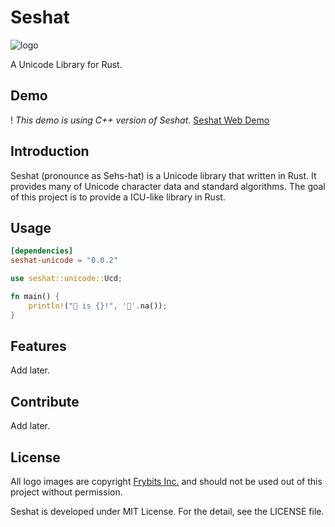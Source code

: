 Seshat
=========
![logo](https://raw.githubusercontent.com/hardboiled65/Seshat/master/docs/seshat-logo.png)

A Unicode Library for Rust.

Demo
-----
! _This demo is using C++ version of Seshat._
[Seshat Web Demo](https://seshat-demo.herokuapp.com)

Introduction
---------
Seshat (pronounce as Sehs-hat) is a Unicode library that written in Rust.
It provides many of Unicode character data and standard algorithms.
The goal of this project is to provide a ICU-like library in Rust.

Usage
---------
```toml
[dependencies]
seshat-unicode = "0.0.2"
```

```rust
use seshat::unicode::Ucd;

fn main() {
    println!("🦀 is {}!", '🦀'.na());
}
```

Features
---------
Add later.

Contribute
---------
Add later.

License
---------
All logo images are copyright [Frybits Inc.](https://github.com/frybitsinc)
and should not be used out of this project without permission.

Seshat is developed under MIT License. For the detail, see the LICENSE file.
